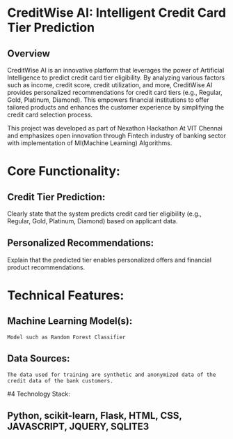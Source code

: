 # CreditWise AI: Intelligent Credit Card Tier Prediction

## Overview

CreditWise AI is an innovative platform that leverages the power of Artificial Intelligence to predict credit card tier eligibility. By analyzing various factors such as income, credit score, credit utilization, and more, CreditWise AI provides personalized recommendations for credit card tiers (e.g., Regular, Gold, Platinum, Diamond). This empowers financial institutions to offer tailored products and enhances the customer experience by simplifying the credit card selection process.

This project was developed as part of Nexathon Hackathon At VIT Chennai and emphasizes open innovation through Fintech industry of banking sector with implementation of Ml(Machine Learning) Algorithms.

# Core Functionality:

## Credit Tier Prediction:
  Clearly state that the system predicts credit card tier eligibility (e.g., Regular, Gold, Platinum, Diamond) based on applicant data.
## Personalized Recommendations: 
  Explain that the predicted tier enables personalized offers and financial product recommendations.
  
# Technical Features:

  ## Machine Learning Model(s): 
    Model such as Random Forest Classifier
  ## Data Sources: 
    The data used for training are synthetic and anonymized data of the credit data of the bank customers.
    
#4 Technology Stack: 
  ## Python, scikit-learn, Flask, HTML, CSS, JAVASCRIPT, JQUERY, SQLITE3
